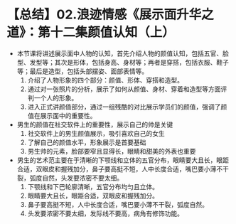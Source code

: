 # 【总结】02.浪迹情感《展示面升华之道》：第十二集颜值认知（上）

-   本节课将讲述展示面中人物的认知，首先介绍人物的颜值认知，包括五官、脸型、发型等；其次是形体，包括身高、身材等；再者是穿搭，包括衣服、鞋子等；最后是造型，包括头部摆姿、面部表情等。
    1.  介绍了人物形象的四个部分：颜值、形体、穿搭和造型。
    2.  通过对一张照片的分析，展示了如何从颜值、身材、穿着和造型等方面评判一个人的形象。
    3.  进入正式讲颜值部分，通过一组残酷的对比展示学员们的颜值，强调了颜值在展示面中的重要性。
-   男生的颜值在社交软件上的重要性，展示自己的帅是关键
    1.  社交软件上的男生颜值展示，吸引喜欢自己的女生
    2.  了解自己的颜值水平，形象展示是首要基础
    3.  男生帅的元素，脸部要窄且显得长，眼睛和甜美的外表也重要
-   男生的艺术范主要在于清晰的下颚线和立体的五官分布，眼睛要大且长，眼距合适，双眼皮和握残加分，鼻子要高挺不短，人中长度合适，嘴巴要小薄不干裂，弧度自然，头发要浓密不要太细。
    1.  下颚线和下巴轮廓清晰，五官分布均匀且立体。
    2.  眼睛要大且长，眼距合适，双眼皮和握残加分。
    3.  鼻子要高挺不短，人中长度合适，嘴巴要小薄不干裂，弧度自然。
    4.  头发要浓密不要太细，发际线不要高，病角有修饰功能。